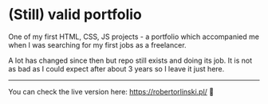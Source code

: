 # (Still) valid portfolio

One of my first HTML, CSS, JS projects - a portfolio which accompanied me when I was searching for my first jobs as a freelancer.

A lot has changed since then but repo still exists and doing its job. It is not as bad as I could expect after about 3 years so I leave it just here.

---

You can check the live version here: https://robertorlinski.pl/ 🌷
